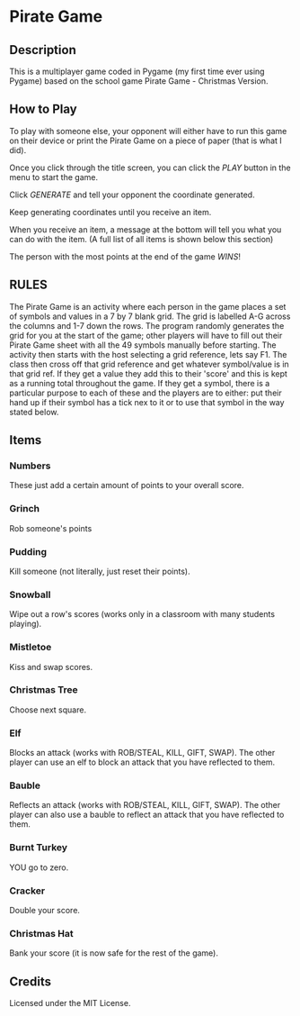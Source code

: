 # Pirate Game #

## Description ##

This is a multiplayer game coded in Pygame (my first time ever using Pygame) based on the school game Pirate Game - Christmas Version. 

## How to Play ##

To play with someone else, your opponent will either have to run this game on their device or print the Pirate Game on a piece of paper (that is what I did).

Once you click through the title screen, you can click the *PLAY* button in the menu to start the game.

Click *GENERATE* and tell your opponent the coordinate generated.

Keep generating coordinates until you receive an item.

When you receive an item, a message at the bottom will tell you what you can do with the item.
(A full list of all items is shown below this section)

The person with the most points at the end of the game *WINS*!

## RULES ##

The Pirate Game is an activity where each person in the game places a set of symbols and values in a 7 by 7 blank grid. The grid is labelled A-G across the columns and 1-7 down the rows. The program randomly generates the grid for you at the start of the game; other players will have to fill out their Pirate Game sheet with all the 49 symbols manually before starting. The activity then starts with the host selecting a grid reference, lets say F1. The class then cross off that grid reference and get whatever symbol/value is in that grid ref. If they get a value they add this to their 'score' and this is kept as a running total throughout the game. If they get a symbol, there is a particular purpose to each of these and the players are to either: put their hand up if their symbol has a tick nex to it or to use that symbol in the way stated below.

## Items ##

### Numbers ###
These just add a certain amount of points to your overall score.

### Grinch ###
Rob someone's points

### Pudding ###
Kill someone (not literally, just reset their points).

### Snowball ###
Wipe out a row's scores (works only in a classroom with many students playing).

### Mistletoe ###
Kiss and swap scores.

### Christmas Tree ###
Choose next square.

### Elf ###
Blocks an attack (works with ROB/STEAL, KILL, GIFT, SWAP). The other player can use an elf to block an attack that you have reflected to them.

### Bauble ###
Reflects an attack (works with ROB/STEAL, KILL, GIFT, SWAP). The other player can also use a bauble to reflect an attack that you have reflected to them.

### Burnt Turkey ###
YOU go to zero.

### Cracker ###
Double your score.

### Christmas Hat ###
Bank your score (it is now safe for the rest of the game).

## Credits ##

Licensed under the MIT License.
